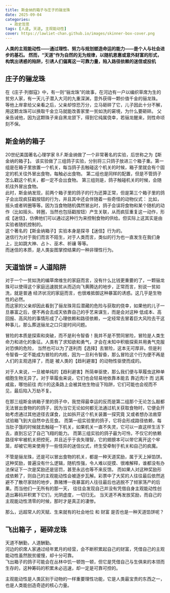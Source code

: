 ```yaml
---
title: 斯金纳的箱子与庄子的骊龙珠
date: 2025-09-04
categories:
  - 政史哲思
tags: [人道, 天道, 主观能动性]
cover: https://lawliet-chan.github.io/images/skinner-box-cover.png
---  
```


**人类的主观能动性——通过理性、努力与规划塑造命运的能力——是个人与社会进步的基石。
然而，“天道”作为自然的无为规律，以随机恩惠或意外财富的形式，构筑出诱惑的陷阱，引诱人们偏离这一可靠力量，陷入路径依赖的迷信或投机**  

## 庄子的骊龙珠  
在《庄子·列御寇》中，有一则“骊龙珠”的故事，在河边有一户以编织草席为生的贫穷人家，有一天儿子潜入大河的九重深渊，意外获得一颗价值千金的骊龙珠。
等他上岸拿给父亲看之后，父亲却惊恐万分，立马砸碎了它，儿子因此十分不解，用这颗龙珠可以换取千金立马就能改善家里一贫如洗的窘境，为什么要砸碎。
父亲告诫他，因为这颗珠子来自黑龙颔下，得到它纯属侥幸，若骊龙醒来，则性命顷刻不保。

## 斯金纳的箱子  
20世纪美国著名心理学家 B.F.斯金纳做了一个非常著名的实验，后世称之为【斯金纳的箱子】。
该实验做了三组鸽子实验，分别将三只鸽子放进三个箱子重。第一组是在箱子里放置一个机关，每当鸽子去触碰这个机关的时候，箱子里就会有个固定的机关往外冒出食物，每触必出食物。 
第二组也是同样的配置，但是不管鸽子怎么戳这个机关，都一定不会出食物。 
第三组则是，鸽子触碰机关的时候，会随机往外冒出食物。  
此时，斯金纳发现，前两个箱子里的鸽子的行为还算正常，但是第三个箱子里的鸽子会出现疯狂戳按钮的行为，并且其中还会伴随着一些奇怪的动物仪式：
比如，摇头或者转圈等等。因为当食物随机偶然冒出时，鸽子会误将食物和某个随机的动作（比如摇头、转圈，当然也包括戳按钮）产生关联，从而疯狂重复这一动作，形成【迷信】，仿佛他们可以通过这种行为来控制食物的供给。但实际上这其实是由实验者随机控制的。  
这个著名的【斯金纳箱子】实验本身是探寻【迷信】行为的。  
迷信行为对于我们而言不陌生，对于人类而言，类似的行为也一直发生在我们身上，比如跳大神、占卜、巫术、祈禳 等等。  
而迷信的本质，是人类妄图掌控结果的一种非理性行为。

   
## 天道馅饼 = 人道陷阱
对于一个一贫如洗的编草席维生的家庭而言，没有什么比钱更重要的了，一颗骊龙珠可以使得这个家庭迅速脱贫从而迈向飞黄腾达的地步，正常而言，别说一贫如洗，就是普通
经济状况的家庭而言，也很难抵御这种暴富的诱惑。这几乎是生物性的必然。  
而这家的父亲却因此看到了骊龙珠背后潜藏的危险与获取的侥幸，如果他的儿子一旦暴富之后，便不再会去成天依靠自己的手艺来谋生，而是会对这种
低成本、高回报、高风险的事情形成了心理依赖和路径依赖，一定经常去冒着巨大风险去干这种事儿，那么葬送骊龙之口只是时间问题。

冒险的本质是探索和突破，而不是利令智昏！我并不是不赞同冒险，冒险是人类生命力和进化的象征。人类有了求知欲和勇气，才会在未知中积极探索并用勇气克服对恐惧的危险，
当然也可以为了逐利而【选择】去冒险，这本无可厚非。但是利令智昏一定不能成为冒险的内核，因为一旦利令智昏，那么冒险这个行为便不再是人们的主观选择了，而是
被人类的【趋利避害】的动物性驱使而成的。

对于人来说，一旦被单纯的【趋利避害】所简单驱使，那么我们便与草履虫这种单细胞生物无异了。对于草履虫来说，它们也会轻易地依靠本能去 靠近肉汁 而 远离咸盐，哪怕前往
肉汁的这条路上会被其他生物设下陷阱，它们可能也会视而不见，最后陷入万劫不复。

在那三组斯金纳箱子里的鸽子中，我觉得最幸运的反而是第二组那个无论怎么敲都无法冒出食物的的鸽子，因为当它无论如何都无法通过机关获取食物时，它便会开始考虑通过其他途径去谋食，比如拆开这个机关装置一探究竟
又或者想办法凿穿试验箱飞到大自然中去觅食。 而第一组实验里的鸽子，它将会形成路径依赖，每当肚子饿的时候就去触碰一下机关，如果机关一直不失灵，它可以一直这样生活下去，直到忘记了自己飞翔的能力。
而第三组实验的鸽子最为可怜，不仅它的依赖路径牢牢被机关把控死，并且近乎于丧失理智，它的翅膀本可以带它离开这个牢笼，却被它用来使用于一些怪异的迷信仪式，终生受牵制于机关和自己的疯魔。   

不管是骊龙珠，还是可以冒出食物的机关，都是一种天道奖励，属于天上掉馅饼。这种奖励，普遍没有什么逻辑，随机性强，令人难以捉摸、很难解释，谁都没有办法保证下一次是奖励还是惩罚，甚至永远也等不来反馈。
而如果人对这种奖励形成依赖了，则自己的主观能动性会被逐步瓦解。彩票中了大奖的人往往最后依然逃避不了散尽家财的地步，靠赌博一夜暴富的人往往最后也逃脱不了倾家荡产的后果。而当他们一无所有的那一天，
往往会发现自己并没有凭借自身主观能动性创造出筹码并积累下它们，光阴虚度，一切归无。 当天道不再发放奖励，而自己的主观能动性清零的时候，那时才是真正的凄惨。  

那么，远超常人的天赋、生来就有的社会地位 和 财富 是否也是一种天道馅饼呢？


## 飞出箱子 ，砸碎龙珠    

天道不酬勤，人道酬勤。  
河边的织席人家通过经年累月的经营，会不断积累起自己的财富，凭借自己的主观能动性虽然脱贫缓慢，却十分可靠。   
飞出箱子的鸽子可能会在丛林中饥一顿饱一顿，但它是凭借自己与生俱来的本领而生存的，这种筹码的积累未必迅速，却一定是可靠可控的。  

主观能动性是人类区别于动物的一样重要理性功能，它是人类最宝贵的东西之一，也是人类能创造奇迹的核心力量。